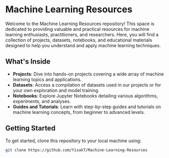 # Machine Learning Resources

Welcome to the Machine Learning Resources repository! This space is dedicated to providing valuable and practical resources for machine learning enthusiasts, practitioners, and researchers. Here, you will find a collection of projects, datasets, notebooks, and educational materials designed to help you understand and apply machine learning techniques.

## What's Inside

- **Projects**: Dive into hands-on projects covering a wide array of machine learning topics and applications.
- **Datasets**: Access a compilation of datasets used in our projects or for your own exploration and model training.
- **Notebooks**: Explore Jupyter Notebooks detailing various algorithms, experiments, and analyses.
- **Guides and Tutorials**: Learn with step-by-step guides and tutorials on machine learning concepts, from beginner to advanced levels.

## Getting Started

To get started, clone this repository to your local machine using:

```bash
git clone https://github.com/YisakT/Machine-Learning-Resources
